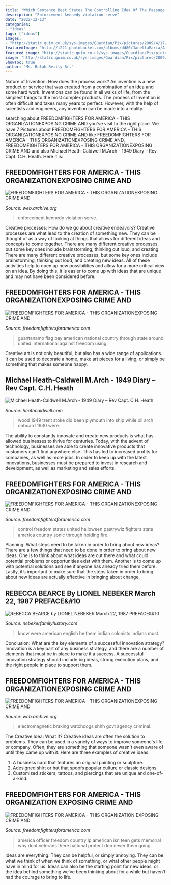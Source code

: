 ```yaml
---
title: "Which Sentence Best States The Controlling Idea Of The Passage The Dark Game ~ Freedomfighters For America"
description: "Enforcement kennedy violation serve"
date: "2022-12-13"
categories:
- "ideas"
tags: ["ideas"]
images:
- "http://static.guim.co.uk/sys-images/Guardian/Pix/pictures/2009/4/17/1240001960208/US-flag-in-Guantanamo-Bay-001.jpg"
featuredImage: "http://i221.photobucket.com/albums/dd80/JanellaMaria/American/Freedomisntfree2.jpg"
featured_image: "http://static.guim.co.uk/sys-images/Guardian/Pix/pictures/2009/4/17/1240001960208/US-flag-in-Guantanamo-Bay-001.jpg"
image: "http://static.guim.co.uk/sys-images/Guardian/Pix/pictures/2009/4/17/1240001960208/US-flag-in-Guantanamo-Bay-001.jpg"
ShowToc: true
author: "Ms. Bulah Reilly Sr."
---
```



Nature of Invention: How does the process work?
An invention is a new product or service that was created from a combination of an idea and some hard work. Inventions can be found in all walks of life, from the simplest things to the most complex products. The process of Invention is often difficult and takes many years to perfect. However, with the help of scientists and engineers, any invention can be made into a reality.

	

		
searching about FREEDOMFIGHTERS FOR AMERICA - THIS ORGANIZATIONEXPOSING CRIME AND you've visit to the right place. We have 7 Pictures about FREEDOMFIGHTERS FOR AMERICA - THIS ORGANIZATIONEXPOSING CRIME AND like FREEDOMFIGHTERS FOR AMERICA - THIS ORGANIZATIONEXPOSING CRIME AND, FREEDOMFIGHTERS FOR AMERICA - THIS ORGANIZATIONEXPOSING CRIME AND and also Michael Heath-Caldwell M.Arch - 1949 Diary – Rev Capt. C.H. Heath. Here it is:
		
    
## FREEDOMFIGHTERS FOR AMERICA - THIS ORGANIZATIONEXPOSING CRIME AND

<img loading=lazy src="https://web.archive.org/web/20210201132211im_/http://jfklancer.com/photos/limo/bigaltgenshole.JPG" onerror="this.onerror=null;this.src='https://tse3.mm.bing.net/th?id=OIP.0yMdidi7517VLGoC-NARigHaD-&amp;pid=15.1';" alt="FREEDOMFIGHTERS FOR AMERICA - THIS ORGANIZATIONEXPOSING CRIME AND">

_Source: web.archive.org_

>enforcement kennedy violation serve. 

	

Creative processes: How do we go about creative endeavors?
Creative processes are what lead to the creation of something new. They can be thought of as a way of looking at things that allows for different ideas and concepts to come together. There are many different creative processes, but some key ones include brainstorming, thinking out loud, and creating 
There are many different creative processes, but some key ones include brainstorming, thinking out loud, and creating new ideas. All of these activities help to open up new possibilities and allow for a more critical view on an idea. By doing this, it is easier to come up with ideas that are unique and may not have been considered before.

    
## FREEDOMFIGHTERS FOR AMERICA - THIS ORGANIZATIONEXPOSING CRIME AND

<img loading=lazy src="http://static.guim.co.uk/sys-images/Guardian/Pix/pictures/2009/4/17/1240001960208/US-flag-in-Guantanamo-Bay-001.jpg" onerror="this.onerror=null;this.src='https://tse3.mm.bing.net/th?id=OIP.Tly0XjCOIvEBTDE8QifEEAAAAA&amp;pid=15.1';" alt="FREEDOMFIGHTERS FOR AMERICA - THIS ORGANIZATIONEXPOSING CRIME AND">

_Source: freedomfightersforamerica.com_

>guantanamo flag bay american national country through state around united international against freedom using. 

	

Creative art is not only beautiful, but also has a wide range of applications. It can be used to decorate a home, make art pieces for a living, or simply be something that makes someone happy.

    
## Michael Heath-Caldwell M.Arch - 1949 Diary – Rev Capt. C.H. Heath

<img loading=lazy src="http://heathcaldwell.com/yahoo_site_admin/assets/images/Linley_Wood_Stoke_on_Trent.12622144_std.jpg" onerror="this.onerror=null;this.src='https://tse4.mm.bing.net/th?id=OIP.AQNpBi67gPmcan2o7ZmHRwHaE-&amp;pid=15.1';" alt="Michael Heath-Caldwell M.Arch - 1949 Diary – Rev Capt. C.H. Heath">

_Source: heathcaldwell.com_

>wood 1949 trent stoke did been plymouth into ship while oil arch onboard 1930 were. 

	

The ability to constantly innovate and create new products is what has allowed businesses to thrive for centuries. Today, with the advent of technology, businesses are able to create innovative products that customers can't find anywhere else. This has led to increased profits for companies, as well as more jobs. In order to keep up with the latest innovations, businesses must be prepared to invest in research and development, as well as marketing and sales efforts.

    
## FREEDOMFIGHTERS FOR AMERICA - THIS ORGANIZATIONEXPOSING CRIME AND

<img loading=lazy src="http://www.indotalisman.com/flame.gif" onerror="this.onerror=null;this.src='https://tse2.mm.bing.net/th?id=OIP.WMx2aAF3G_gB3ovJp0ADbQAAAA&amp;pid=15.1';" alt="FREEDOMFIGHTERS FOR AMERICA - THIS ORGANIZATIONEXPOSING CRIME AND">

_Source: freedomfightersforamerica.com_

>control freedom states united halloween pastrywiz fighters state america country sonic through holding fire. 

	

Planning: What steps need to be taken in order to bring about new ideas?
There are a few things that need to be done in order to bring about new ideas. One is to think about what ideas are out there and what could potential problems or opportunities exist with them. Another is to come up with potential solutions and see if anyone has already tried them before. Lastly, it’s important to make sure that the steps taken in order to bring about new ideas are actually effective in bringing about change.

    
## REBECCA BEARCE By LIONEL NEBEKER March 22, 1987 PREFACE&amp;#10

<img loading=lazy src="http://nebekerfamilyhistory.com/nebgen/Bearce_1_files/shapeimage_3.png" onerror="this.onerror=null;this.src='https://tse1.mm.bing.net/th?id=OIP.rR_-P5sM3OzanVVOaPD4ngHaEC&amp;pid=15.1';" alt="REBECCA BEARCE by LIONEL NEBEKER March 22, 1987 PREFACE&amp;#10">

_Source: nebekerfamilyhistory.com_

>know were american english he them indian colonists indians must. 

	

Conclusion: What are the key elements of a successful innovation strategy?
Innovation is a key part of any business strategy, and there are a number of elements that must be in place to make it a success. A successful innovation strategy should include big ideas, strong execution plans, and the right people in place to support them.

    
## FREEDOMFIGHTERS FOR AMERICA - THIS ORGANIZATIONEXPOSING CRIME AND

<img loading=lazy src="https://web.archive.org/web/20210718070831im_/https://encrypted-tbn2.gstatic.com/images?q=tbn:ANd9GcT_x4Gd9qPTd2aCCVoVW0c-asr37LZUfwOErWIcVO7ywfq8G9gR" onerror="this.onerror=null;this.src='https://tse3.mm.bing.net/th?id=OIP.e6nEuJRxB7uHgDFfGDt-twAAAA&amp;pid=15.1';" alt="FREEDOMFIGHTERS FOR AMERICA - THIS ORGANIZATIONEXPOSING CRIME AND">

_Source: web.archive.org_

>electromagnetic braking watchdogs shhh govt agency criminal. 

	

The Creative Idea: What if?
Creative ideas are often the solution to problems. They can be used in a variety of ways to improve someone's life or company. Often, they are something that someone wasn't even aware of until they came up with it. Here are three examples of creative ideas: 
1. A business card that features an original painting or sculpture. 
2. Adesigned shirt or hat that spoofs popular culture or classic designs. 
3. Customized stickers, tattoos, and piercings that are unique and one-of-a-kind.

    
## FREEDOMFIGHTERS FOR AMERICA - THIS ORGANIZATION EXPOSING CRIME AND

<img loading=lazy src="http://i221.photobucket.com/albums/dd80/JanellaMaria/American/Freedomisntfree2.jpg" onerror="this.onerror=null;this.src='https://tse2.mm.bing.net/th?id=OIP.H2kOSbgJgNk1yzQIn5TnaQHaFn&amp;pid=15.1';" alt="FREEDOMFIGHTERS FOR AMERICA - THIS ORGANIZATION EXPOSING CRIME AND">

_Source: freedomfightersforamerica.com_

>america officer freedom country lp american isn teen gets memorial why dont veterans there national protect don never them going. 

	

Ideas are everything. They can be helpful, or simply annoying. They can be what we think of when we think of something, or what other people might have in mind for us. Ideas can also be the starting point for new ideas, or the idea behind something we’ve been thinking about for a while but haven’t had the courage to bring to life.

